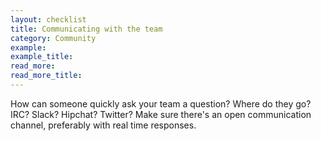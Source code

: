 ```yaml
---
layout: checklist
title: Communicating with the team
category: Community
example:
example_title:
read_more:
read_more_title:
---
```


How can someone quickly ask your team a question? Where do they go? IRC? Slack? Hipchat? Twitter? Make sure there's an open communication channel, preferably with real time responses.
